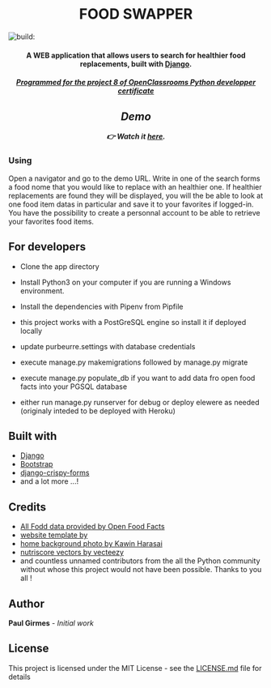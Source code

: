 # <H1 align="center">FOOD SWAPPER</h1>

<img src="https://travis-ci.org/paulgirmes/P8OC.svg?branch=p10&amp;status=unknown" alt="build:">

<h4 align="center">A WEB application that allows users to search for healthier food replacements, built with 
<a href="https://www.djangoproject.com/" target="_blank">Django</a>.</h4>

<a href="https://openclassrooms.com/fr/paths/68-developpeur-dapplication-python"><h5 align="center">Programmed for the project 8 of OpenClassrooms Python developper certificate<h5></a>

## Demo

👉 Watch it <a href="https://http://165.22.87.54/">here</a>.

### Using

Open a navigator and go to the demo URL.
Write in one of the search forms a food nome that you would like to replace with an healthier one.
If healthier replacements are found they will be displayed, you will the be able to look at one food item datas in particular and save it to your favorites if logged-in.
You have the possibility to create a personnal account to be able to retrieve your favorites food items.

## For developers

* Clone the app directory

* Install Python3 on your computer if you are running a Windows environment.

* Install the dependencies with Pipenv from Pipfile

* this project works with a PostGreSQL engine so install it if deployed locally

* update purbeurre.settings with database credentials

* execute manage.py makemigrations followed by manage.py migrate

* execute manage.py populate_db if you want to add data fro open food facts into your PGSQL database

* either run manage.py runserver for debug or deploy elewere as needed (originaly inteded to be deployed with  Heroku)

## Built with

- [Django](https://www.djangoproject.com/)
- [Bootstrap](https://github.com/maxogden/menubar)
- [django-crispy-forms](https://django-crispy-forms.readthedocs.io/en/latest/#)
- and a lot more ...!

## Credits

- [All Fodd data provided by Open Food Facts](https://fr.openfoodfacts.org/)
- [website template by ](https://github.com/BlackrockDigital/startbootstrap-creative)
- [home background photo by Kawin Harasai](https://unsplash.com/photos/k60JspcBwKE)
- [nutriscore vectors by vecteezy]("https://fr.vecteezy.com/vecteur-libre/aliment")
- and countless unnamed contributors from the all the Python community without whose this project would not have been possible. Thanks to you all !

## Author

**Paul Girmes** - *Initial work*

## License

This project is licensed under the MIT License - see the [LICENSE.md](LICENSE.md) file for details